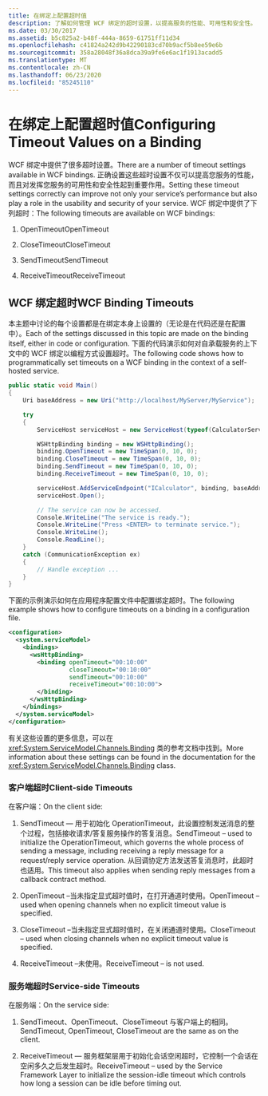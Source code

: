 ```yaml
---
title: 在绑定上配置超时值
description: 了解如何管理 WCF 绑定的超时设置，以提高服务的性能、可用性和安全性。
ms.date: 03/30/2017
ms.assetid: b5c825a2-b48f-444a-8659-61751ff11d34
ms.openlocfilehash: c41824a242d9b42290183cd70b9acf5b8ee59e6b
ms.sourcegitcommit: 358a28048f36a8dca39a9fe6e6ac1f1913acadd5
ms.translationtype: MT
ms.contentlocale: zh-CN
ms.lasthandoff: 06/23/2020
ms.locfileid: "85245110"
---
```

# <a name="configuring-timeout-values-on-a-binding"></a><span data-ttu-id="52c36-103">在绑定上配置超时值</span><span class="sxs-lookup"><span data-stu-id="52c36-103">Configuring Timeout Values on a Binding</span></span>
<span data-ttu-id="52c36-104">WCF 绑定中提供了很多超时设置。</span><span class="sxs-lookup"><span data-stu-id="52c36-104">There are a number of timeout settings available in WCF bindings.</span></span> <span data-ttu-id="52c36-105">正确设置这些超时设置不仅可以提高您服务的性能，而且对发挥您服务的可用性和安全性起到重要作用。</span><span class="sxs-lookup"><span data-stu-id="52c36-105">Setting these timeout settings correctly can improve not only your service’s performance but also play a role in the usability and security of your service.</span></span> <span data-ttu-id="52c36-106">WCF 绑定中提供了下列超时：</span><span class="sxs-lookup"><span data-stu-id="52c36-106">The following timeouts are available on WCF bindings:</span></span>  
  
1. <span data-ttu-id="52c36-107">OpenTimeout</span><span class="sxs-lookup"><span data-stu-id="52c36-107">OpenTimeout</span></span>  
  
2. <span data-ttu-id="52c36-108">CloseTimeout</span><span class="sxs-lookup"><span data-stu-id="52c36-108">CloseTimeout</span></span>  
  
3. <span data-ttu-id="52c36-109">SendTimeout</span><span class="sxs-lookup"><span data-stu-id="52c36-109">SendTimeout</span></span>  
  
4. <span data-ttu-id="52c36-110">ReceiveTimeout</span><span class="sxs-lookup"><span data-stu-id="52c36-110">ReceiveTimeout</span></span>  
  
## <a name="wcf-binding-timeouts"></a><span data-ttu-id="52c36-111">WCF 绑定超时</span><span class="sxs-lookup"><span data-stu-id="52c36-111">WCF Binding Timeouts</span></span>  
 <span data-ttu-id="52c36-112">本主题中讨论的每个设置都是在绑定本身上设置的（无论是在代码还是在配置中）。</span><span class="sxs-lookup"><span data-stu-id="52c36-112">Each of the settings discussed in this topic are made on the binding itself, either in code or configuration.</span></span> <span data-ttu-id="52c36-113">下面的代码演示如何对自承载服务的上下文中的 WCF 绑定以编程方式设置超时。</span><span class="sxs-lookup"><span data-stu-id="52c36-113">The following code shows how to programmatically set timeouts on a WCF binding in the context of a self-hosted service.</span></span>  
  
```csharp  
public static void Main()
{
    Uri baseAddress = new Uri("http://localhost/MyServer/MyService");

    try
    {
        ServiceHost serviceHost = new ServiceHost(typeof(CalculatorService));

        WSHttpBinding binding = new WSHttpBinding();
        binding.OpenTimeout = new TimeSpan(0, 10, 0);
        binding.CloseTimeout = new TimeSpan(0, 10, 0);
        binding.SendTimeout = new TimeSpan(0, 10, 0);
        binding.ReceiveTimeout = new TimeSpan(0, 10, 0);

        serviceHost.AddServiceEndpoint("ICalculator", binding, baseAddress);
        serviceHost.Open();

        // The service can now be accessed.
        Console.WriteLine("The service is ready.");
        Console.WriteLine("Press <ENTER> to terminate service.");
        Console.WriteLine();
        Console.ReadLine();
    }
    catch (CommunicationException ex)
    {
        // Handle exception ...
    }
}
```  
  
 <span data-ttu-id="52c36-114">下面的示例演示如何在应用程序配置文件中配置绑定超时。</span><span class="sxs-lookup"><span data-stu-id="52c36-114">The following example shows how to configure timeouts on a binding in a configuration file.</span></span>  
  
```xml  
<configuration>
  <system.serviceModel>
    <bindings>
      <wsHttpBinding>
        <binding openTimeout="00:10:00"
                 closeTimeout="00:10:00"
                 sendTimeout="00:10:00"
                 receiveTimeout="00:10:00">
        </binding>
      </wsHttpBinding>
    </bindings>
  </system.serviceModel>
</configuration>
```  
  
 <span data-ttu-id="52c36-115">有关这些设置的更多信息，可以在 <xref:System.ServiceModel.Channels.Binding> 类的参考文档中找到。</span><span class="sxs-lookup"><span data-stu-id="52c36-115">More information about these settings can be found in the documentation for the <xref:System.ServiceModel.Channels.Binding> class.</span></span>  
  
### <a name="client-side-timeouts"></a><span data-ttu-id="52c36-116">客户端超时</span><span class="sxs-lookup"><span data-stu-id="52c36-116">Client-side Timeouts</span></span>  
 <span data-ttu-id="52c36-117">在客户端：</span><span class="sxs-lookup"><span data-stu-id="52c36-117">On the client side:</span></span>  
  
1. <span data-ttu-id="52c36-118">SendTimeout — 用于初始化 OperationTimeout，此设置控制发送消息的整个过程，包括接收请求/答复服务操作的答复消息。</span><span class="sxs-lookup"><span data-stu-id="52c36-118">SendTimeout – used to initialize the OperationTimeout, which governs the whole process of sending a message, including receiving a reply message for a request/reply service operation.</span></span> <span data-ttu-id="52c36-119">从回调协定方法发送答复消息时，此超时也适用。</span><span class="sxs-lookup"><span data-stu-id="52c36-119">This timeout also applies when sending reply messages from a callback contract method.</span></span>  
  
2. <span data-ttu-id="52c36-120">OpenTimeout –当未指定显式超时值时，在打开通道时使用。</span><span class="sxs-lookup"><span data-stu-id="52c36-120">OpenTimeout – used when opening channels when no explicit timeout value is specified.</span></span>  
  
3. <span data-ttu-id="52c36-121">CloseTimeout –当未指定显式超时值时，在关闭通道时使用。</span><span class="sxs-lookup"><span data-stu-id="52c36-121">CloseTimeout – used when closing channels when no explicit timeout value is specified.</span></span>  
  
4. <span data-ttu-id="52c36-122">ReceiveTimeout –未使用。</span><span class="sxs-lookup"><span data-stu-id="52c36-122">ReceiveTimeout – is not used.</span></span>  
  
### <a name="service-side-timeouts"></a><span data-ttu-id="52c36-123">服务端超时</span><span class="sxs-lookup"><span data-stu-id="52c36-123">Service-side Timeouts</span></span>  
 <span data-ttu-id="52c36-124">在服务端：</span><span class="sxs-lookup"><span data-stu-id="52c36-124">On the service side:</span></span>  
  
1. <span data-ttu-id="52c36-125">SendTimeout、OpenTimeout、CloseTimeout 与客户端上的相同。</span><span class="sxs-lookup"><span data-stu-id="52c36-125">SendTimeout, OpenTimeout, CloseTimeout are the same as on the client.</span></span>  
  
2. <span data-ttu-id="52c36-126">ReceiveTimeout — 服务框架层用于初始化会话空闲超时，它控制一个会话在空闲多久之后发生超时。</span><span class="sxs-lookup"><span data-stu-id="52c36-126">ReceiveTimeout – used by the Service Framework Layer to initialize the session-idle timeout which controls how long a session can be idle before timing out.</span></span>
